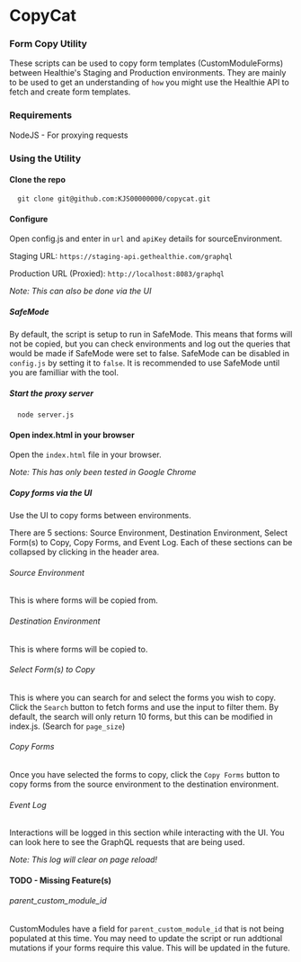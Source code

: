 # CopyCat
### Form Copy Utility
These scripts can be used to copy form templates (CustomModuleForms) between Healthie's Staging and Production environments. They are mainly to be used to get an understanding of `how` you might use the Healthie API to fetch and create form templates.

### Requirements
NodeJS - For proxying requests

### Using the Utility
#### Clone the repo
```
  git clone git@github.com:KJS00000000/copycat.git
```
#### Configure
Open config.js and enter in `url` and `apiKey` details for sourceEnvironment.

Staging URL: `https://staging-api.gethealthie.com/graphql`   

Production URL (Proxied): `http://localhost:8083/graphql`

<em>Note: This can also be done via the UI</em>

##### SafeMode
By default, the script is setup to run in SafeMode. This means that forms will not be copied, but you can check environments and log out the queries that would be made if SafeMode were set to false. SafeMode can be disabled in `config.js` by setting it to `false`. It is recommended to use SafeMode until you are familliar with the tool.

##### Start the proxy server
```
  node server.js
```
#### Open index.html in your browser
Open the `index.html` file in your browser. 

<em>Note: This has only been tested in Google Chrome</em>
##### Copy forms via the UI
Use the UI to copy forms between environments.

There are 5 sections: Source Environment, Destination Environment, Select Form(s) to Copy, Copy Forms, and Event Log. Each of these sections can be collapsed by clicking in the header area. 

###### Source Environment
This is where forms will be copied from.
###### Destination Environment
This is where forms will be copied to.
###### Select Form(s) to Copy
This is where you can search for and select the forms you wish to copy. Click the `Search` button to fetch forms and use the input to filter them. By default, the search will only return 10 forms, but this can be modified in index.js. (Search for `page_size`)
###### Copy Forms
Once you have selected the forms to copy, click the `Copy Forms` button to copy forms from the source environment to the destination environment.
###### Event Log
Interactions will be logged in this section while interacting with the UI. You can look here to see the GraphQL requests that are being used.

<em>Note: This log will clear on page reload!</em>
#### TODO - Missing Feature(s)
###### parent_custom_module_id
CustomModules have a field for `parent_custom_module_id` that is not being populated at this time. You may need to update the script or run addtional mutations if your forms require this value. This will be updated in the future.